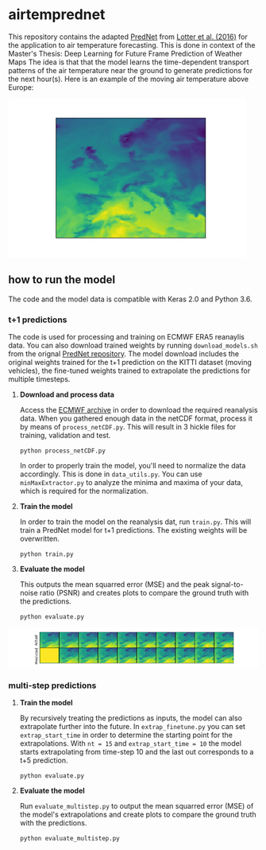 # airtemprednet

This repository contains the adapted [PredNet](https://github.com/coxlab/prednet) from [Lotter et al. (2016)](https://arxiv.org/abs/1605.08104) for the application to air temperature forecasting.
This is done in context of the Master's Thesis: Deep Learning for Future Frame Prediction of Weather Maps
The idea is that that the model learns the time-dependent transport patterns of the air temperature near the ground to generate predictions for the next hour(s). Here is an example of the moving air temperature above Europe:

![](airtemp.gif)


## how to run the model

The code and the model data is compatible with Keras 2.0 and Python 3.6. 

### t+1 predictions
The code is used for processing and training on ECMWF ERA5 reanaylis data. You can also download trained weights by running `download_models.sh` from the orignal [PredNet repository](https://github.com/coxlab/prednet). The model download includes the original weights trained for the t+1 prediction on the KITTI dataset (moving vehicles), the fine-tuned weights trained to extrapolate the predictions for multiple timesteps.

1. **Download and process data**

	Access the [ECMWF archive](https://www.ecmwf.int/en/forecasts/accessing-forecasts/order-historical-datasets) in order to download the required reanalysis data. 
	When you gathered enough data in the netCDF format, process it by means of `process_netCDF.py`. This will result in 3 hickle files for training, validation and test. 

	```
	python process_netCDF.py
	```

	In order to properly train the model, you'll need to normalize the data accordingly. This is done in `data_utils.py`. You can use `minMaxExtractor.py` to analyze the minima and maxima of your data, which is required for the normalization.

2. **Train the model**

	In order to train the model on the reanalysis dat, run `train.py`. This will train a PredNet model for t+1 predictions. The existing weights will be overwritten.

	```
	python train.py
	```

3. **Evaluate the model**

	This outputs the mean squarred error (MSE) and the peak signal-to-noise ratio (PSNR) and creates plots to compare the ground truth with the predictions. 

	```
	python evaluate.py
	```
![alt text](https://github.com/severin1992/airtemprednet/blob/master/evaluationExample.png?raw=true "t+1 prediction")



### multi-step predictions

1. **Train the model**

	By recursively treating the predictions as inputs, the model can also extrapolate further into the future. In `extrap_finetune.py` you can set `extrap_start_time` in order to determine the starting point for the extrapolations. With `nt = 15` and `extrap_start_time = 10` the model starts extrapolating from time-step 10 and the last out corresponds to a t+5 prediction. 

	```
	python evaluate.py
	```


2. **Evaluate the model**

	Run `evaluate_multistep.py` to output the mean squarred error (MSE) of the model's extrapolations and create plots to compare the ground truth with the predictions. 

	```
	python evaluate_multistep.py
	```


